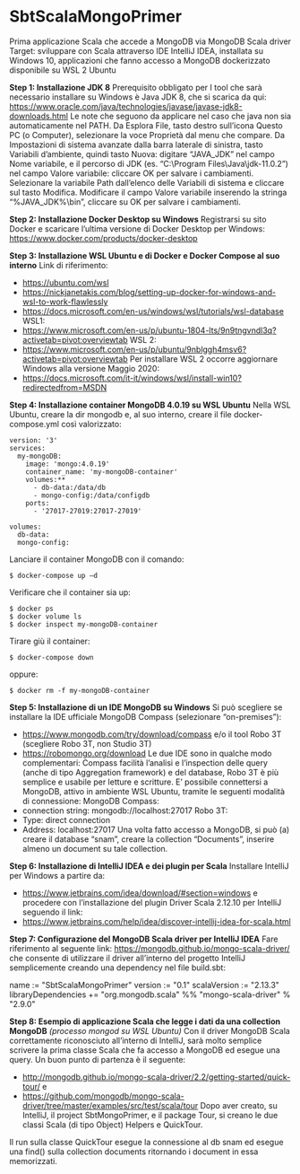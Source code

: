 # SbtScalaMongoPrimer
Prima applicazione Scala che accede a MongoDB via MongoDB Scala driver
Target: sviluppare con Scala attraverso IDE IntelliJ IDEA, installata su Windows 10, applicazioni che fanno accesso a MongoDB dockerizzato disponibile su WSL 2 Ubuntu

**Step 1: Installazione JDK 8**
Prerequisito obbligato per I tool che sarà necessario installare su Windows è Java JDK 8, che si scarica da qui:
https://www.oracle.com/java/technologies/javase/javase-jdk8-downloads.html
Le note che seguono da applicare nel caso che java non sia automaticamente nel PATH.
Da Esplora File, tasto destro sull’icona Questo PC (o Computer), selezionare la voce Proprietà dal menu che compare. Da Impostazioni di sistema avanzate dalla barra laterale di sinistra, tasto Variabili d’ambiente, quindi tasto Nuova: digitare “JAVA_JDK” nel campo Nome variabile, e il percorso di JDK (es. “C:\Program Files\Java\jdk-11.0.2”) nel campo Valore variabile: cliccare OK per salvare i cambiamenti.
Selezionare la variabile Path dall’elenco delle Variabili di sistema e cliccare sul tasto Modifica. Modificare il campo Valore variabile inserendo la stringa “%JAVA_JDK%\bin”, cliccare su OK per salvare i cambiamenti.

**Step 2: Installazione Docker Desktop su Windows**
Registrarsi su sito Docker e scaricare l’ultima versione di Docker Desktop per Windows:
https://www.docker.com/products/docker-desktop

**Step 3: Installazione WSL Ubuntu e di Docker e Docker Compose al suo interno**
Link di riferimento:
- https://ubuntu.com/wsl
- https://nickjanetakis.com/blog/setting-up-docker-for-windows-and-wsl-to-work-flawlessly
- https://docs.microsoft.com/en-us/windows/wsl/tutorials/wsl-database
WSL1:
- https://www.microsoft.com/en-us/p/ubuntu-1804-lts/9n9tngvndl3q?activetab=pivot:overviewtab
WSL 2:
- https://www.microsoft.com/en-us/p/ubuntu/9nblggh4msv6?activetab=pivot:overviewtab
Per installare WSL 2 occorre aggiornare Windows alla versione Maggio 2020:
- https://docs.microsoft.com/it-it/windows/wsl/install-win10?redirectedfrom=MSDN

**Step 4: Installazione container MongoDB 4.0.19 su WSL Ubuntu**
Nella WSL Ubuntu, creare la dir mongodb e, al suo interno, creare il file docker-compose.yml così valorizzato:
```
version: '3'
services:
  my-mongoDB:
    image: 'mongo:4.0.19'
    container_name: 'my-mongoDB-container'
    volumes:**
      - db-data:/data/db
      - mongo-config:/data/configdb
    ports:
      - '27017-27019:27017-27019'

volumes:
  db-data:
  mongo-config:
```
Lanciare il container MongoDB con il comando:
```
$ docker-compose up –d
```
Verificare che il container sia up:
```
$ docker ps
$ docker volume ls
$ docker inspect my-mongoDB-container
```
Tirare giù il container:
```
$ docker-compose down
```
oppure:
```
$ docker rm -f my-mongoDB-container
```

**Step 5: Installazione di un IDE MongoDB su Windows**
Si può scegliere se installare la IDE ufficiale MongoDB Compass (selezionare “on-premises”):
- https://www.mongodb.com/try/download/compass
e/o il tool Robo 3T (scegliere Robo 3T, non Studio 3T)
- https://robomongo.org/download
Le due IDE sono in qualche modo complementari: Compass facilità l’analisi e l’inspection delle query (anche di tipo Aggregation framework) e del database, Robo 3T è più semplice e usabile per letture e scritture.
E’ possibile connettersi a MongoDB, attivo in ambiente WSL Ubuntu, tramite le seguenti modalità di connessione:
MongoDB Compass:
- connection string: 	mongodb://localhost:27017
Robo 3T:
- Type: 			direct connection
- Address: 		localhost:27017
Una volta fatto accesso a MongoDB, si può (a) creare il database “snam”, creare la collection “Documents”, inserire almeno un document su tale collection.

**Step 6: Installazione di IntelliJ IDEA e dei plugin per Scala**
Installare IntelliJ per Windows a partire da:
- https://www.jetbrains.com/idea/download/#section=windows
e procedere con l’installazione del plugin Driver Scala 2.12.10 per IntelliJ seguendo il link:
- https://www.jetbrains.com/help/idea/discover-intellij-idea-for-scala.html

**Step 7: Configurazione del MongoDB Scala driver per IntelliJ IDEA**
Fare riferimento al seguente link:
https://mongodb.github.io/mongo-scala-driver/
che consente di utilizzare il driver all’interno del progetto IntelliJ semplicemente creando una dependency nel file build.sbt:

name := "SbtScalaMongoPrimer"
version := "0.1"
scalaVersion := "2.13.3"
libraryDependencies += "org.mongodb.scala" %% "mongo-scala-driver" % "2.9.0"

**Step 8: Esempio di applicazione Scala che legge i dati da una collection MongoDB** *(processo mongod su WSL Ubuntu)*
Con il driver MongoDB Scala correttamente riconosciuto all’interno di IntelliJ, sarà molto semplice scrivere la prima classe Scala che fa accesso a MongoDB ed esegue una query.
Un buon punto di partenza è il seguente:
- http://mongodb.github.io/mongo-scala-driver/2.2/getting-started/quick-tour/
e
- https://github.com/mongodb/mongo-scala-driver/tree/master/examples/src/test/scala/tour
Dopo aver creato, su IntelliJ, il project SbtMongoPrimer, e il package Tour, si creano le due classi Scala (di tipo Object) Helpers e QuickTour.

Il run sulla classe QuickTour esegue la connessione al db snam ed esegue una find() sulla collection documents ritornando i document in essa memorizzati.

